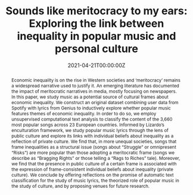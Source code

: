 ---
abstract: "Economic inequality is on the rise in Western societies and ‘meritocracy’ remains a widespread narrative used to justify it. An emerging literature has documented the impact of meritocratic narratives in media, mostly focusing on newspapers. In this paper, we study music as a potential source of cultural frames about economic inequality. We construct an original dataset combining user data from Spotify with lyrics from Genius to inductively explore whether popular music features themes of economic inequality. In order to do so, we employ unsupervised computational text analysis to classify the content of the 3,660 most popular songs across 23 European countries. Informed by Lizardo’s enculturation framework, we study popular music lyrics through the lens of public culture and explore its links with individual beliefs about inequality as a reflection of private culture. We find that, in more unequal societies, songs that frame inequalities as a structural issue (songs about “Struggle” or omnipresent “Risks”) are more popular than those adopting a meritocratic frame (songs we describe as “Bragging Rights” or those telling a “Rags to Riches” tale). Moreover, we find that the presence in public culture of a certain frame is associated with the expression of frame-consistent individual beliefs about inequality (private culture). We conclude by offering reflections on the promise of automatic text classification for the study of music lyrics, the theorized role of popular music in the study of culture, and by proposing venues for future research."
authors:
- admin
- Jonathan Mijs
date: "2021-04-21T00:00:00Z"
doi: "10.1080/1369118X.2021.2020870"
featured: false
image:
  caption: ""
  focal_point: ""
  preview_only: false
projects: [music&meritocracy]
publication: ""
publication_short: ""
publication_types:
- "2"
publishDate: ""
slides: ""
summary:
tags:
- Music
- Meritocracy
- Inequalities
- Unsupervised Text Analysis
- Computational Methods
title: "Sounds like meritocracy to my ears: Exploring the link between inequality in popular music and personal culture"
url_code: "https://osf.io/fm2j4/"
url_dataset: "https://osf.io/f4r86/"
url_pdf: "https://osf.io/preprints/socarxiv/3s5m2/"
url_poster: ""
url_project: ""
url_slides: ""
url_source: ""
url_video: ""
---